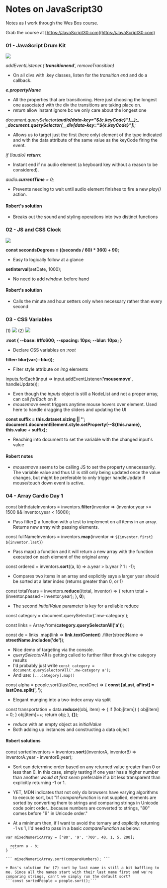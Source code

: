 # Notes on JavaScript30

Notes as I work through the Wes Bos course.

Grab the course at [https://JavaScript30.com](https://JavaScript30.com)

### 01 - JavaScript Drum Kit
![](./Screens/1DrumKit.png)

_addEventListener.(’__transitionend__’, removeTransition)_
+ On all divs with .key classes, listen for the _transition end_ and do a callback.

___e.propertyName___

+ All the properties that are transitioning.
Here just choosing the longest one associated with the div the transitions are taking place on.
+ _return_ allow instant ignore bc we only care about the longest one

_document.querySelector(__audio[data-key="${e.keyCode}"]__);_
_document.querySelector(__div[data-key=“${e.keyCode}"]__);_

+ Allows us to target just the first (here only) element of the type indicated and with the data attribute of the same value as the keyCode firing the event.

_if (!audio) __return__;_

+ Instant end if no audio element (a keyboard key without a reason to be considered).

_audio.__currentTime__ = 0;_

+ Prevents needing to wait until audio element finishes to fire a new _play()_ action.

#### Robert's solution
+ Breaks out the sound and styling operations into two distinct functions

### 02 - JS and CSS Clock
![](./Screens/2Clock.png)


__const secondsDegrees = ((seconds / 60) * 360) + 90;__

+ Easy to logically follow at a glance

__setInterval__(setDate, 1000);

+ No need to add _window._ before hand

#### Robert's solution
+ Calls the minute and hour setters only when necessary rather than every second


### 03 - CSS Variables
(1)
![](./Screens/3CSSVar_1.png)
(2)
![](./Screens/3CSSVar_2.png)


__:root {
  --base: #ffc600;
  --spacing: 10px;
  --blur: 10px;
  }__

+ Declare CSS variables on _:root_

__filter: blur(var(--blur))__;

+ Filter style attribute on _img_ elements

inputs.forEach(input => input.addEventListener(__'mousemove'__, handleUpdate));

+ Even though the _inputs_ object is still a NodeList and not a proper array, can call _forEach_ on it
+ _mousemove_ event triggers anytime mouse hovers over element. Used here to handle dragging the sliders and updating the UI

__const suffix = this.dataset.sizing || '';__
__document.documentElement.style.setProperty(--${this.name}, this.value + suffix);__

+ Reaching into document to set the variable with the changed input's value

#### Robert notes
+ _mousemove_ seems to be calling JS to set the property unnecessarily. The variable value and thus UI is still only being updated once the value changes, but might be preferable to only trigger handleUpdate if mouse/touch down event is active.

### 04 - Array Cardio Day 1

const birthdateInventors = inventors.__filter__(inventor => (inventor.year >= 1500 && inventor.year < 1600));

+ Pass filter() a function with a test to implement on all items in an array. Returns new array with passing elements.

const fullNameInventors = inventors.__map__(inventor => `${inventor.first} ${inventor.last}`)

+ Pass map() a function and it will return a new array with the function executed on each element of the original array

const ordered = inventors.__sort__((a, b) => a.year > b.year ? 1 : -1);

+ Compares two items in an array and explicitly says a larger year should be sorted at a later index (returns greater than 0, or 1)

const totalYears = inventors.__reduce__((total, inventor) => {
  return total + (inventor.passed - inventor.year);
}__, 0__);

+ The second _initialValue_ parameter is key for a reliable reduce

const category = document.querySelector('.mw-category');

const links = Array.from(__category.querySelectorAll('a')__);

const de = links
.map(link => __link.textContent__)
.filter(streetName => __streetName.includes('de')__);

+ Nice demo of targeting via the console.
+ _querySelectorAll_ is getting called to further filter through the category results
+ I'd probably just write ```const category = document.querySelectorAll('.mw-category a');```
+ And use: ```[...category].map()```

const alpha = people.sort((lastOne, nextOne) => {
  __const [aLast, aFirst] = lastOne.split(', ')__;

+ Elegant munging into a two-index array via split

const transportation = data.__reduce__((obj, item) => {
  if (!obj[item]) {
    obj[item] = 0;
  }
  obj[item]++;
  return obj;
}, __{}__);

+ _reduce_ with an empty object as _initialValue_
+ Both adding up instances and constructing a data object

#### Robert solutions

const sortedInventors = inventors.__sort__((inventorA, inventorB) => inventorA.year - inventorB.year);

+ Sort can determine order based on any returned value greater than 0 or less than 0. In this case, simply testing if one year has a higher number than another _would at first seem_ preferable if a bit less transparent than explicitly returning -1 or 1.

+ YET, MDN indicates that not only do browsers have varying algorithms to execute sort, but "If _compareFunction_ is not supplied, elements are sorted by converting them to strings and comparing strings in Unicode code point order...because numbers are converted to strings, "80" comes before "9" in Unicode order."

+ At a minimum then, if I want to avoid the ternary and explicitly returning -1 vs 1, I'd need to pass in a basic _compareFunction_ as below:

``` var mixedNumericArray = ['80', '9', '700', 40, 1, 5, 200]; ```

``` function compareNumbers(a, b) {
  return a - b;
} ```

``` mixedNumericArray.sort(compareNumbers); ```

+ Bos's solution for (7) sort by last name is still a bit baffling to me. Since all the names start with their last name first and we're comparing strings, can't we simply run the default sort?
```const sortedPeople = people.sort();```
